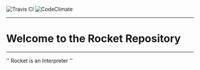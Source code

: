 ![Travis CI](https://travis-ci.org/kezlo/rocket.svg?branch=master) ![CodeClimate](https://codeclimate.com/github/kezlo/rocket.svg?branch=master)

---

# Welcome to the Rocket Repository

---

'' Rocket is an Interpreter ''
